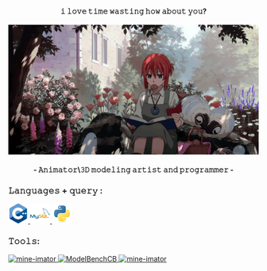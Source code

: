 <h4 align="center">𝚒 𝚕𝚘𝚟𝚎 𝚝𝚒𝚖𝚎 𝚠𝚊𝚜𝚝𝚒𝚗𝚐 𝚑𝚘𝚠 𝚊𝚋𝚘𝚞𝚝 𝚢𝚘𝚞?</h4>

<p align="center">
  <img src="https://github.com/storm01138/storm01138/blob/main/animesher.com_mahoutsukai-no-yome-gif-cute-1972472.gif" />
</p>
<h4 align="center">  - 𝙰𝚗𝚒𝚖𝚊𝚝𝚘𝚛\𝟹𝙳 𝚖𝚘𝚍𝚎𝚕𝚒𝚗𝚐 𝚊𝚛𝚝𝚒𝚜𝚝  𝚊𝚗𝚍 𝚙𝚛𝚘𝚐𝚛𝚊𝚖𝚖𝚎𝚛 -  </h4>
<h3 align="left">𝙻𝚊𝚗𝚐𝚞𝚊𝚐𝚎𝚜 + 𝚚𝚞𝚎𝚛𝚢 :</h3>
<p align="left"> <a href="https://www.w3schools.com/cpp/" target="_blank" rel="noreferrer"> <img src="https://raw.githubusercontent.com/devicons/devicon/master/icons/cplusplus/cplusplus-original.svg" alt="cplusplus" width="40" height="40"/> </a> <a href="https://www.mysql.com/" target="_blank" rel="noreferrer"> <img src="https://raw.githubusercontent.com/devicons/devicon/master/icons/mysql/mysql-original-wordmark.svg" alt="mysql" width="40" height="40"/> </a> <a href="https://www.python.org" target="_blank" rel="noreferrer"> <img src="https://raw.githubusercontent.com/devicons/devicon/master/icons/python/python-original.svg" alt="python" width="40" height="40"/> </a> </p>
<h3 align="left"> 𝚃𝚘𝚘𝚕𝚜:</h3>
</a> <a href="https://www.mineimatorforums.com" target="_blank" rel="noreferrer"> <img src="https://imgur.com/otGYTNB.png" alt="mine-imator" width="40" height="40"/> </a> <a href="https://communitybuild.netlify.app" target="_blank" rel="noreferrer"> <img src="https://imgur.com/yQLpRHl.png" alt="ModelBenchCB" width="40" height="40"/> </a> <a href="https://www.mineimatorforums.com/index.php?/topic/79256-modelbench-115/" target="_blank" rel="noreferrer"> <img src="https://imgur.com/N8F7gID.png" alt="mine-imator" width="40" height="40"/>
</a> </p>

